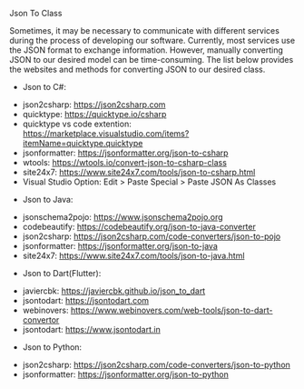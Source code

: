 Json To Class

Sometimes, it may be necessary to communicate with different services during the process of developing our software. Currently, most services use the JSON format to exchange information. However, manually converting JSON to our desired model can be time-consuming. The list below provides the websites and methods for converting JSON to our desired class.

* Json to C#:

- json2csharp: https://json2csharp.com
- quicktype: https://quicktype.io/csharp
- quicktype vs code extention: https://marketplace.visualstudio.com/items?itemName=quicktype.quicktype
- jsonformatter: https://jsonformatter.org/json-to-csharp
- wtools: https://wtools.io/convert-json-to-csharp-class
- site24x7: https://www.site24x7.com/tools/json-to-csharp.html
- Visual Studio Option:  Edit > Paste Special > Paste JSON As Classes 

* Json to Java:

- jsonschema2pojo: https://www.jsonschema2pojo.org
- codebeautify: https://codebeautify.org/json-to-java-converter
- json2csharp: https://json2csharp.com/code-converters/json-to-pojo
- jsonformatter: https://jsonformatter.org/json-to-java
- site24x7: https://www.site24x7.com/tools/json-to-java.html

* Json to Dart(Flutter):

- javiercbk: https://javiercbk.github.io/json_to_dart
- jsontodart: https://jsontodart.com
- webinovers: https://www.webinovers.com/web-tools/json-to-dart-convertor
- jsontodart: https://www.jsontodart.in

* Json to Python:

- json2csharp: https://json2csharp.com/code-converters/json-to-python
- jsonformatter: https://jsonformatter.org/json-to-python
